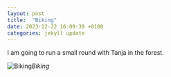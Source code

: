```yaml
---
layout: post
title:  "Biking"
date: 2023-12-22 16:09:39 +0100
categories: jekyll update
---
```


I am going to run a small round with Tanja in the forest.


![Biking](https://lh3.googleusercontent.com/pw/ABLVV87LUbs9CiQM8UiSTfMd9U5EQQz3CCNcxqja1EHVmDn_j8hRg5Gww1Fx96iVQ8CZUq55m6VZX5x-bsZ3LMA0bwyhg6Efo6hXcg-OqsSi88bvvVD3wY8=w2400)*Biking*&nbsp;



[jekyll-docs]: https://jekyllrb.com/docs/home
[jekyll-gh]:   https://github.com/jekyll/jekyll
[jekyll-talk]: https://talk.jekyllrb.com/
